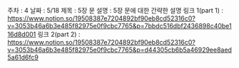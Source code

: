 주차 : 4
날짜 : 5/18
제목 : 5장 문
설명 : 5장 문에 대한 간략한 설명
링크 1(part 1) : https://www.notion.so/19508387e7204892bf90eb8cd52316c0?v=3053b46a6b3e485f82975e0f9cbc7765&p=7bbdc516dbf2436898c40be116d8d001
링크 2(part 2) : https://www.notion.so/19508387e7204892bf90eb8cd52316c0?v=3053b46a6b3e485f82975e0f9cbc7765&p=d44305cb6b5a46929ee8aed5a61d6fc9
